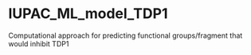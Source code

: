 # IUPAC_ML_model_TDP1
Computational approach for predicting functional groups/fragment that would inhibit TDP1
